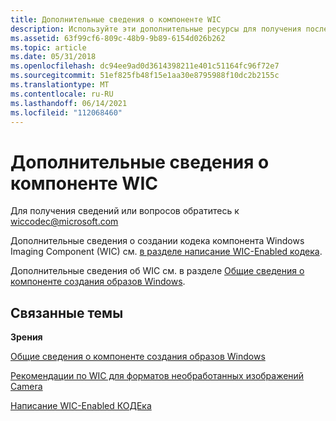 ```yaml
---
title: Дополнительные сведения о компоненте WIC
description: Используйте эти дополнительные ресурсы для получения последних дополнительных сведений о платформе компонентов работы с образами Windows.
ms.assetid: 63f99cf6-809c-48b9-9b89-6154d026b262
ms.topic: article
ms.date: 05/31/2018
ms.openlocfilehash: dc94ee9ad0d3614398211e401c51164fc96f72e7
ms.sourcegitcommit: 51ef825fb48f15e1aa30e8795988f10dc2b2155c
ms.translationtype: MT
ms.contentlocale: ru-RU
ms.lasthandoff: 06/14/2021
ms.locfileid: "112068460"
---
```

# <a name="for-more-info-about-wic"></a>Дополнительные сведения о компоненте WIC

Для получения сведений или вопросов обратитесь к wiccodec@microsoft.com

Дополнительные сведения о создании кодека компонента Windows Imaging Component (WIC) см. [в разделе написание WIC-Enabled кодека](-wic-howtowriteacodec.md).

Дополнительные сведения об WIC см. в разделе [Общие сведения о компоненте создания образов Windows](-wic-about-windows-imaging-codec.md).

## <a name="related-topics"></a>Связанные темы

<dl> <dt>

**Зрения**
</dt> <dt>

[Общие сведения о компоненте создания образов Windows](-wic-about-windows-imaging-codec.md)
</dt> <dt>

[Рекомендации по WIC для форматов необработанных изображений Camera](-wic-rawguidelines.md)
</dt> <dt>

[Написание WIC-Enabled КОДЕка](-wic-howtowriteacodec.md)
</dt> </dl>

 

 



